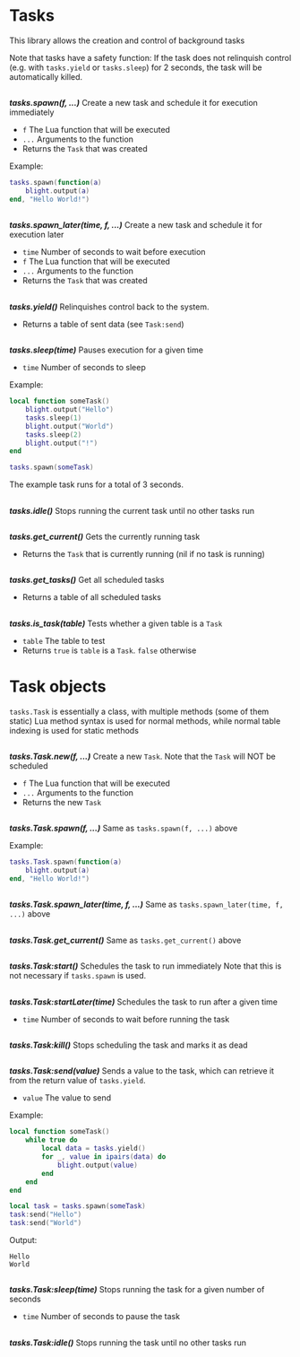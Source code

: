 # Tasks

This library allows the creation and control of background tasks

Note that tasks have a safety function: If the task does not relinquish control
(e.g. with `tasks.yield` or `tasks.sleep`) for 2 seconds, the task will be
automatically killed.

##

***tasks.spawn(f, ...)***
Create a new task and schedule it for execution immediately

- `f`   The Lua function that will be executed
- `...` Arguments to the function
- Returns the `Task` that was created

Example:
```lua
tasks.spawn(function(a)
    blight.output(a)
end, "Hello World!")
```

##

***tasks.spawn_later(time, f, ...)***
Create a new task and schedule it for execution later

- `time` Number of seconds to wait before execution
- `f`    The Lua function that will be executed
- `...`  Arguments to the function
- Returns the `Task` that was created

##

***tasks.yield()***
Relinquishes control back to the system.

- Returns a table of sent data (see `Task:send`)

##

***tasks.sleep(time)***
Pauses execution for a given time

- `time` Number of seconds to sleep

Example:
```lua
local function someTask()
    blight.output("Hello")
    tasks.sleep(1)
    blight.output("World")
    tasks.sleep(2)
    blight.output("!")
end

tasks.spawn(someTask)
```
The example task runs for a total of 3 seconds.

##

***tasks.idle()***
Stops running the current task until no other tasks run

##

***tasks.get_current()***
Gets the currently running task

- Returns the `Task` that is currently running (nil if no task is running)

##

***tasks.get_tasks()***
Get all scheduled tasks

- Returns a table of all scheduled tasks

##

***tasks.is_task(table)***
Tests whether a given table is a `Task`

- `table` The table to test
- Returns `true` is `table` is a `Task`. `false` otherwise

# Task objects
`tasks.Task` is essentially a class, with multiple methods (some of them static)
Lua method syntax is used for normal methods, while normal table indexing is used for static methods

##

***tasks.Task.new(f, ...)***
Create a new `Task`. Note that the `Task` will NOT be scheduled

- `f`    The Lua function that will be executed
- `...`  Arguments to the function
- Returns the new `Task`

##

***tasks.Task.spawn(f, ...)***
Same as `tasks.spawn(f, ...)` above

Example:
```lua
tasks.Task.spawn(function(a)
    blight.output(a)
end, "Hello World!")
```

##

***tasks.Task.spawn_later(time, f, ...)***
Same as `tasks.spawn_later(time, f, ...)` above

##

***tasks.Task.get_current()***
Same as `tasks.get_current()` above

##

***tasks.Task:start()***
Schedules the task to run immediately
Note that this is not necessary if `tasks.spawn` is used.

##

***tasks.Task:startLater(time)***
Schedules the task to run after a given time

- `time` Number of seconds to wait before running the task

##

***tasks.Task:kill()***
Stops scheduling the task and marks it as dead

##

***tasks.Task:send(value)***
Sends a value to the task, which can retrieve it from the return value of `tasks.yield`.

- `value` The value to send

Example:
```lua
local function someTask()
    while true do
        local data = tasks.yield()
        for _, value in ipairs(data) do
            blight.output(value)
        end
    end
end

local task = tasks.spawn(someTask)
task:send("Hello")
task:send("World")
```
Output:
```
Hello
World
```

##

***tasks.Task:sleep(time)***
Stops running the task for a given number of seconds

- `time` Number of seconds to pause the task

##

***tasks.Task:idle()***
Stops running the task until no other tasks run
